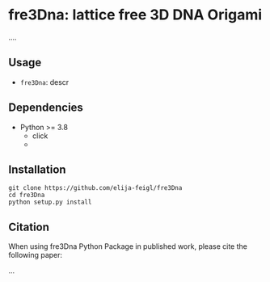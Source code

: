 # fre3Dna: lattice free 3D DNA Origami

....


## Usage
 * `fre3Dna`: descr


## Dependencies

* Python >= 3.8
  * click
  *


## Installation

    git clone https://github.com/elija-feigl/fre3Dna
    cd fre3Dna
    python setup.py install


## Citation

When using fre3Dna Python Package in published work, please cite the following paper:

...

